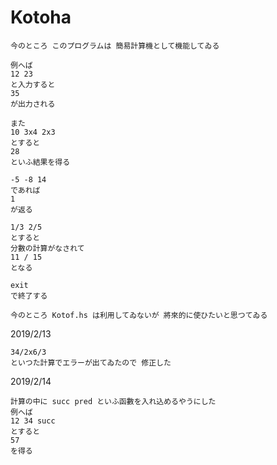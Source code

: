 # Kotoha

    今のところ このプログラムは 簡易計算機として機能してゐる
    
    例へば
    12 23
    と入力すると
    35
    が出力される
    
    また
    10 3x4 2x3
    とすると
    28
    といふ結果を得る

    -5 -8 14
    であれば
    1
    が返る

    1/3 2/5
    とすると
    分數の計算がなされて
    11 / 15
    となる

    exit
    で終了する

    今のところ Kotof.hs は利用してゐないが 將來的に使ひたいと思つてゐる

2019/2/13

    34/2x6/3
    といつた計算でエラーが出てゐたので 修正した

2019/2/14
   
    計算の中に succ pred といふ函數を入れ込めるやうにした
    例へば
    12 34 succ
    とすると  
    57
    を得る
